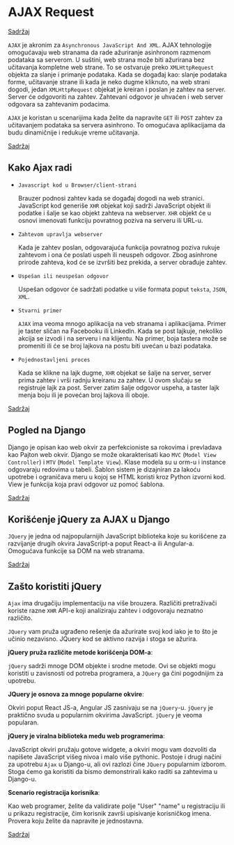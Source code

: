 
# AJAX Request

[Sadržaj](00_sadrzaj.md)

`AJAX` je akronim za `Asynchronous JavaScript And XML`. AJAX tehnologije omogućavaju web stranama da rade ažuriranje asinhronom razmenom podataka sa serverom. U suštini, web strana može biti ažurirana bez učitavanja kompletne web strane. To se ostvaruje preko `XMLHttpRequest` objekta za slanje i primanje podataka. Kada se događaj kao: slanje podataka forme, učitavanje strane ili kada je neko dugme kliknuto, na web strani dogodi, jedan `XMLHttpRequest` objekat je kreiran i poslan je zahtev na server. Server će odgovoriti na zahtev. Zahtevani odgovor je uhvaćen i web server odgovara sa zahtevanim podacima.

`AJAX` je koristan u scenarijima kada želite da napravite `GET` ili `POST` zahtev za učitavanjem podataka sa servera asinhrono. To omogućava aplikacijama da budu dinamičnije i redukuje vreme učitavanja.

[Sadržaj](00_sadrzaj.md)

## Kako Ajax radi

- `Javascript kod u Browser/client-strani`

  Brauzer podnosi zahtev kada se događaj dogodi na web stranici. JavaScript kod generiše `XHR` objekat koji sadrži JavaScript objekt ili podatke i šalje se kao objekt zahteva na webserver. `XHR` objekt će u osnovi  imenovati funkciju povratnog poziva na serveru ili URL-u.

- `Zahtevom upravlja webserver`

  Kada je zahtev poslan, odgovarajuća funkcija povratnog poziva rukuje zahtevom i ona će poslati uspeh ili neuspeh odgovor. Zbog asinhrone prirode zahteva, kod će se izvršiti bez prekida, a server obrađuje zahtev.

- `Uspešan ili neuspešan odgovor`

  Uspešan odgovor će sadržati podatke u više formata poput `teksta`, `JSON`, `XML`.

- `Stvarni primer`

  `AJAX` ima veoma mnogo aplikacija na veb stranama i aplikacijama. Primer je taster sličan na Facebooku ili Linkedln. Kada se post lajkuje, nekoliko akcija se izvodi i na serveru i na klijentu. Na primer, boja tastera može se promeniti ili će se broj lajkova na postu biti uvećan u bazi podataka.

- `Pojednostavljeni proces`

  Kada se klikne na lajk dugme, `XHR` objekat se šalje na server, server prima zahtev i vrši radnju kreiranu za zahtev. U ovom slučaju se registruje lajk za post. Server zatim šalje odgovor uspeha, a taster lajk menja boju ili je povećan broj lajkova ili oboje.

[Sadržaj](00_sadrzaj.md)

## Pogled na Django

Django je opisan kao web okvir za perfekcioniste sa rokovima i prevladava kao Pajton web okvir. Django se može okarakterisati kao `MVC` (`Model View Controller`) i `MTV` (`Model Template View`). Klase modela su u orm-u i instance odgovaraju redovima u tabeli. Šablon sistem je dizajniran za lakoću upotrebe i ograničava meru u kojoj se HTML koristi kroz Python izvorni kod. View je funkcija koja pravi odgovor uz pomoć šablona.

[Sadržaj](00_sadrzaj.md)

## Korišćenje jQuery za AJAX u Django

`JQuery` je jedna od najpopularnijih JavaScript biblioteka koje su korišćene za razvijanje drugih okvira JavaScript-a poput React-a ili Angular-a. Omogućava funkcije sa DOM na web stranama.

[Sadržaj](00_sadrzaj.md)

## Zašto koristiti jQuery

`Ajax` ima drugačiju implementaciju na više brouzera. Različiti pretraživači koriste razne `XHR` API-e koji analiziraju zahtev i odgovoraju neznatno različito.

`JQuery` vam pruža ugrađeno rešenje da ažurirate svoj kod iako je to što je učinio nezavisno. JQuery kod se aktivno razvija i stoga se ažurira.

**jQuery pruža različite metode korišćenja DOM-a**:

`jQuery` sadrži mnoge DOM objekte i srodne metode. Ovi se objekti mogu koristiti u zavisnosti od potreba programera, a `JQuery` ga čini pogodnijim za upotrebu.

**JQuery je osnova za mnoge popularne okvire**:

Okviri poput React JS-a, Angular JS zasnivaju se na `jQuery`-u. `jQuery` je praktično svuda u popularnim okvirima JavaScript. `jQuery` je veoma popularan.

**jQuery je viralna biblioteka među web programerima**:

JavaScript okviri pružaju gotove widgete, a okviri mogu vam dozvoliti da napišete JavaScript višeg nivoa i malo više pythonic. Postoje i drugi načini za upotrebu `Ajax` u Django-u, ali ovi razlozi čine `JQuery` popularnim izborom. Stoga ćemo ga koristiti da bismo demonstrirali kako raditi sa zahtevima u Django-u.

**Scenario registracija korisnika**:

Kao web programer, želite da validirate polje "User" "name" u registraciju ili u prikazu registracije, čim korisnik završi upisivanje korisničkog imena. Provera koju želite da napravite je jednostavna.

[Sadržaj](00_sadrzaj.md)
